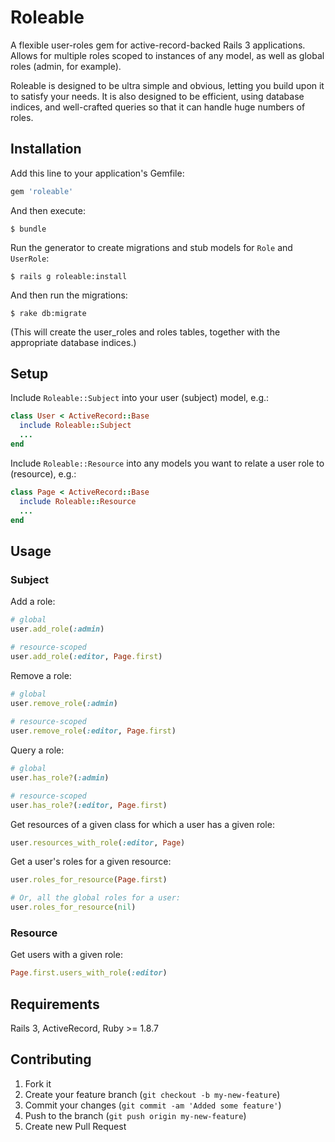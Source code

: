 # Roleable

A flexible user-roles gem for active-record-backed Rails 3 applications. Allows for multiple roles scoped to instances of any model, as well as global roles (admin, for example). 

Roleable is designed to be ultra simple and obvious, letting you build upon it to satisfy your needs. It is also designed to be efficient, using database indices, and well-crafted queries so that it can handle huge numbers of roles.

## Installation

Add this line to your application's Gemfile:

```ruby
gem 'roleable'
```

And then execute:

    $ bundle

Run the generator to create migrations and stub models for `Role` and `UserRole`:

    $ rails g roleable:install
    
And then run the migrations:

    $ rake db:migrate
    
(This will create the user_roles and roles tables, together with the appropriate database indices.)

## Setup
    
Include `Roleable::Subject` into your user (subject) model, e.g.:

```ruby
class User < ActiveRecord::Base
  include Roleable::Subject
  ...
end
```  

Include `Roleable::Resource` into any models you want to relate a user role to (resource), e.g.:

```ruby
class Page < ActiveRecord::Base
  include Roleable::Resource
  ...
end
```

## Usage

### Subject

Add a role:

```ruby
# global
user.add_role(:admin)

# resource-scoped
user.add_role(:editor, Page.first)
```

Remove a role:

```ruby
# global
user.remove_role(:admin)
  
# resource-scoped
user.remove_role(:editor, Page.first)
```
  
Query a role:

```ruby
# global
user.has_role?(:admin)

# resource-scoped
user.has_role?(:editor, Page.first)
```
  
Get resources of a given class for which a user has a given role:

```ruby
user.resources_with_role(:editor, Page)
```  

Get a user's roles for a given resource:

```ruby
user.roles_for_resource(Page.first)

# Or, all the global roles for a user:
user.roles_for_resource(nil)
```
  
### Resource

Get users with a given role:

```ruby
Page.first.users_with_role(:editor)
```
 
## Requirements

Rails 3, ActiveRecord, Ruby >= 1.8.7

## Contributing

1. Fork it
2. Create your feature branch (`git checkout -b my-new-feature`)
3. Commit your changes (`git commit -am 'Added some feature'`)
4. Push to the branch (`git push origin my-new-feature`)
5. Create new Pull Request